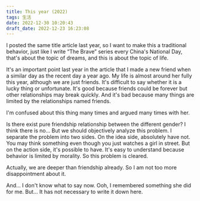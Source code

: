 ```yaml
---
title: This year (2022)
tags: 生活
date: 2022-12-30 10:20:43
draft_date: 2022-12-23 16:23:08
---
```



I posted the same title article last year, so I want to make this a traditional behavior, just like I write “The Brave” series every China's National Day, that's about the topic of dreams, and this is about the topic of life.

It's an important point last year in the article that I made a new friend when a similar day as the recent day a year ago. My life is almost around her fully this year, although we are just friends. It's difficult to say whether it is a lucky thing or unfortunate. It's good because friends could be forever but other relationships may break quickly. And it's bad because many things are limited by the relationships named friends.

I'm confused about this thing many times and argued many times with her. 

Is there exist pure friendship relationship between the different gender? I think there is no... But we should objectively analyze this problem. I separate the problem into two sides. On the idea side, absolutely have not. You may think something even though you just watches a girl in street. But on the action side, it's possible to have. It's easy to understand because behavior is limited by morality. So this problem is cleared.

Actually, we are deeper than friendship already. So I am not too more disappointment about it.

And... I don't know what to say now. Ooh, I remembered something she did for me. But... It has not necessary to write it down here.
